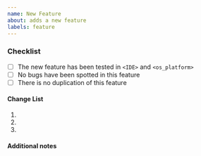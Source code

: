 ```yaml
---
name: New Feature
about: adds a new feature
labels: feature
---
```


### Checklist
<!-- specified your IDE and OS platform -->
* [ ] The new feature has been tested in `<IDE>` and `<os_platform>`
* [ ] No bugs have been spotted in this feature
* [ ] There is no duplication of this feature

#### Change List
<!-- list all added features, please try to keep merge requests as small as possible and create multiple prs for multiple features -->
1. 
2.
3.

#### Additional notes
<!-- 
  if you have any additional notes please add them here.
-->
